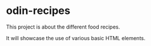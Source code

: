 # odin-recipes
This project is about the different food recipes.

It will showcase the use of various basic HTML elements.